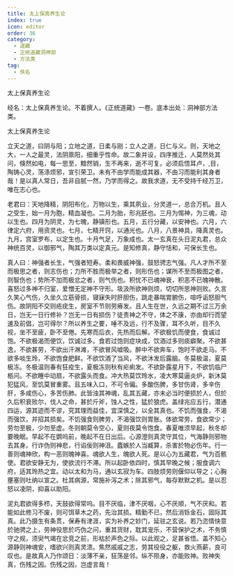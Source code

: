 ```yaml
---
title: 太上保真养生论
index: true
icon: editor
order: 36
category:
  - 道藏
  - 正统道藏洞神部
  - 方法类
tag:
  - 佚名
---
```


太上保真养生论  

经名：太上保真养生论。不着撰人。《正统道藏》一卷。底本出处：洞神部方法类。  

太上保真养生论  

立天之道，曰阴与阳；立地之道，日柔与刚；立人之道，日仁与义。则，天地之大，一人之最灵，法阴禀阳，细重乎性命。故二象并设，四序推迁，人莫然处其问，倏然如电，每一思至，黯然销，生不再来，逝不可复。必须启悟耳卢，,目，陶铸心灵，荡涤烦邪，宣引荣卫。未有不由学而能成其器，不由习而能利其身者哉！是以真人常日，吾非自腻一然，乃学而得之。故我求道，无不受持千经万卫，唯在志心也。  

老君曰：天地降精，阴阳布化，万物以生，乘其夙业，分灵道一，总合万机。且人之受生，始一月为胞，精血凝也。二月为胎，形兆胚也。三月为惕神，为三魂，动以生也。四月为阴灵，为七魄，静镇形也。五月，五行分藏，以安神也。六月，六律定六府，用资灵也。七月，七精开窍，以通光也。八月，八景神具，降真灵也。九月，宫室罗布，以定生也。十月气足，万象成也。太一玄真在头日泥丸君，总众神统百灵，以御邪气，陶其万类以定真元。是知修真，静守恬和，可保长生也。  

真人曰：神强者长生，气强者短寿。柔和畏威神强，鼓怒骋志气强。凡人才所不至而极思之者，则志伤也；力所不胜而极举之者，则形伤也；谋所不至而极图之者，则智伤也；势所不加而极忿之者，则气伤也。积忧不已魂神衰，积恶不已魄神散。喜怒过多神不归室，爱憎无定神不守形。圾汲所欲神则烦，切切所思神则败。久言久笑心气伤，久坐久立筋骨损，寝寐失时肝胆伤，跳走暴喘胃腑伤，喧呼诟怒胆气伤。故阴阳不交则疮疣生，房室不节则劳瘠发。且人生在世，久远之期不过三万余日，岂无一日行修补？岂无一日有损伤？徒责神之不守，体之不康，亦由却行而望速及前倡，岂可得尔？所以养生之要，唾不及远，行不及骤，耳不久听，目不久视，坐不至疲，卧不至倦。先寒而后衣，先热而后解。不欲极饥而便食，食诚过饱。不欲极渴而便饮，饮诚过多。食若过饱则症块成，饮酒过多则痰癖聚。不欲甚逸，不欲甚劳，不欲出汗淋滩，不欲冒风嘘吸。醉中不欲奔车，饱时不欲走马。不欲多啖生玲，不欲饱食肥鲜。不欲饮酒了当风，不欲沐发后露脑。冬莫极温，夏莫极冻。冬极温则春有狂疫生，夏极冻则秋有疟痢发。不欲卧露星月下，不欲饥临尸柩问。不欲睡中动扇，不欲露头而食。冲大热莫饮玲水，凌大寒莫逼炎炉，新沐莫犯猛风，至饥莫冒重雾。且五味入口，不可令偏。多酸伤脾，多甘伤肾，多辛伤肝，多咸伤心，多苦伤肺。此皆浊其神魂，乱其五藏，亦未必当时便损於人，但於久后积衰败尔，伐人之命，甚於斤斧，蚀人之性，猛於狼虎。盖绿兆应五行，潜通四运，源其迹而不谬，究其理而益佳，宜深慎之，以全其真也。不饥而强食，不渴而强饮，并招其损矣。不饥强食则脾劳，不渴强饮则胃胀。体欲常劳，食欲常少；劳勿至极，少勿至虚。冬则朝莫令空心，夏则夜莫令饱食。春夏唯须早起，秋冬却要晚眠。早起不在鹦呜前，晚起不在日出后。心源澄则真灵守其位，气海静则邪物去其身。行诈伪则神悲，行谄佞则神沮。蠹嫉於人当臧算，杀害於物必伤年。行一善则魂神欣，构一恶则魄神喜。魂欲人生，魄欲人死。是以心为五藏君，气为百骸使。君欲安静无为，使欲流行不滞。所以起卧依四时，慎其早晚之候；服食调六府，适其玲热之宜。动以太和为马，通以玄寂为车。四肢烦劳则偃仰以导之；心胸壅塞则吐纳以宣之。杜其病源，常施补泻之术；除其邪气，每存默默之机。是以忍怒以凌阴，抑喜以助阳。  

泥丸君欲得多栉，天鼓欲得常呜。目不厌临，津不厌咽，心不厌顺，气不厌和。若能如此修习不废，则可饵草木之药，先治其损。精勤不已，然后消铄金石，固际其真。此乃摄生有条贯，保寿有津涯，实为补养之妙门，延驻之玄说。若乃恣情快意於驰骋之上，劳神役思於巧伪之问，重其货财，耽其宠乐，不营保护之术，不务慎守之规，须臾气竭在忿竞之前，形枯於声色之际。以此观之，足甚省悟。盖不知心源静则神魂安，嗜欲兴则真灵溃。焦然戚戚之志，劳其役役之躯，救火燕薪，良可叹也。是故真人乃作颂日：淡薄不亲，狂荡是邻。纵不陨身，亦能败神。败神失真，伤残之因。伤残之因，岂虚言哉！  
